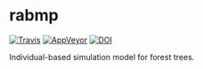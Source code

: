 
<!-- README.md is generated from README.Rmd. Please edit that file -->

# rabmp

[![Travis](https://travis-ci.org/mhesselbarth/rabmp.svg?branch=master)](https://travis-ci.org/mhesselbarth/rabmp)
[![AppVeyor](https://ci.appveyor.com/api/projects/status/github/mhesselbarth/rabmp?branch=master&svg=true)](https://ci.appveyor.com/project/mhesselbarth/rabmp)
[![DOI](https://zenodo.org/badge/DOI/10.5281/zenodo.3573619.svg)](https://doi.org/10.5281/zenodo.3573619)

Individual-based simulation model for forest trees.
